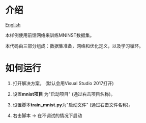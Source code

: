 # 介绍

[English](/examples/chainer/README.md)

本样例使用前馈网络来训练MNINST数据集。

本代码由三部分组成：数据集准备，网络和优化定义，以及学习循环。

# 如何运行

1. 打开解决方案。 (默认会用Visual Studio 2017打开)

2. 设置**mnist项目** 为"启动项目" (通过右击项目名称)。

3. 设置脚本**train_mnist.py**为"启动文件" (通过右击文件名称)。

4. 右击脚本 -> 在不调试的情况下启动